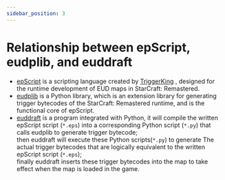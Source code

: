 ```yaml
---
sidebar_position: 3
---
```


# Relationship between epScript, eudplib, and euddraft

- [epScript](https://raw.githubusercontent.com/armoha/eudplib/master/docs/funclist.txt) is a scripting language created by [TriggerKing](https://github.com/phu54321) , designed for the runtime development of EUD maps in StarCraft: Remastered.  
- [eudplib](https://github.com/armoha/eudplib) is a Python library, which is an extension library for generating trigger bytecodes of the StarCraft: Remastered runtime, and is the functional core of epScript.  
- [euddraft](https://github.com/armoha/euddraft) is a program integrated with Python, it will compile the written epScript script (`*.eps`) into a corresponding Python script (`*.py`) that calls eudplib to generate trigger bytecode;  
  then euddraft will execute these Python scripts(`*.py`) to generate The actual trigger bytecodes that are logically equivalent to the written epScript script (`*.eps`);  
  finally euddraft inserts these trigger bytecodes into the map to take effect when the map is loaded in the game.


  



